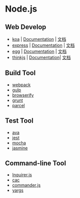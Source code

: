 # Node.js

## Web Develop

- [koa][1]      | [Documentation][2] | [文档][3]
- [express][4]  | [Documentation][5] | [文档][6]
- [egg][7]      | [Documentation][8] | [文档][9]
- [thinkjs][10] | [Documentation][11]| [文档][12]

## Build Tool

- [webpack](https://github.com/webpack/webpack)
- [gulp](https://github.com/gulpjs/gulp)
- [browserify](https://github.com/browserify/browserify)
- [grunt](https://github.com/gruntjs/grunt)
- [parcel](https://github.com/parcel-bundler/parcel)


## Test Tool

- [ava](https://github.com/avajs/ava)
- [jest](https://github.com/facebook/jest)
- [mocha](https://github.com/mochajs/mocha)
- [jasmine](https://github.com/jasmine/jasmine)

## Command-line Tool

- [Inquirer.js](https://github.com/sboudrias/Inquirer.js)
- [cac](https://github.com/cacjs/cac)
- [commander.js](https://github.com/tj/commander.js)
- [yargs](https://github.com/yargs/yargs)




[1]: https://github.com/koajs/koa
[2]: http://koajs.com/
[3]: http://www.koacn.com/
[4]: https://github.com/expressjs/express
[5]: http://expressjs.com/
[6]: http://expressjs.com/zh-cn/
[7]: https://github.com/eggjs/egg/
[8]: https://eggjs.org/en/index.html
[9]: https://eggjs.org/
[10]: https://github.com/thinkjs/thinkjs
[11]: https://thinkjs.org/en/doc/3.0/index.html
[12]: https://thinkjs.org/




